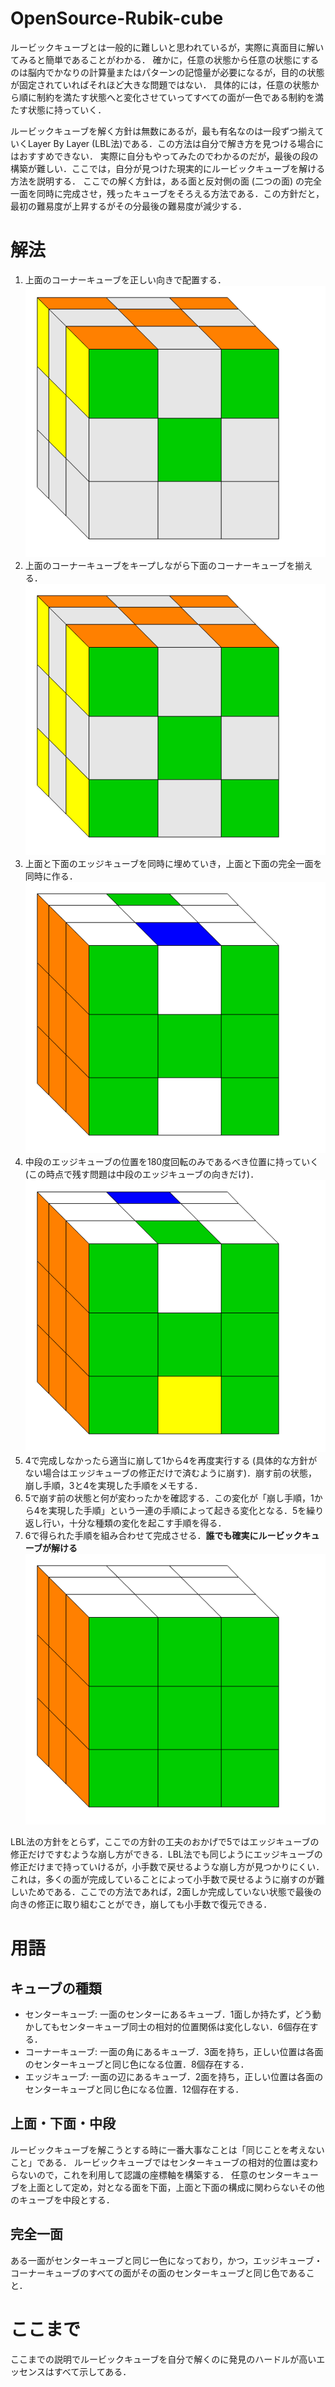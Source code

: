 # OpenSource-Rubik-cube
ルービックキューブとは一般的に難しいと思われているが，実際に真面目に解いてみると簡単であることがわかる．
確かに，任意の状態から任意の状態にするのは脳内でかなりの計算量またはパターンの記憶量が必要になるが，目的の状態が固定されていればそれほど大きな問題ではない．
具体的には，任意の状態から順に制約を満たす状態へと変化させていってすべての面が一色である制約を満たす状態に持っていく．

ルービックキューブを解く方針は無数にあるが，最も有名なのは一段ずつ揃えていくLayer By Layer (LBL法)である．この方法は自分で解き方を見つける場合にはおすすめできない．
実際に自分もやってみたのでわかるのだが，最後の段の構築が難しい．ここでは，自分が見つけた現実的にルービックキューブを解ける方法を説明する．
ここでの解く方針は，ある面と反対側の面 (二つの面) の完全一面を同時に完成させ，残ったキューブをそろえる方法である．この方針だと，最初の難易度が上昇するがその分最後の難易度が減少する．

# 解法
1. 上面のコーナーキューブを正しい向きで配置する．![first](resource/fig/cube-1.png)
2. 上面のコーナーキューブをキープしながら下面のコーナーキューブを揃える．![second](resource/fig/cube-2.png)
3. 上面と下面のエッジキューブを同時に埋めていき，上面と下面の完全一面を同時に作る．![third](resource/fig/cube-3.png)
4. 中段のエッジキューブの位置を180度回転のみであるべき位置に持っていく (この時点で残す問題は中段のエッジキューブの向きだけ)．![fourth](resource/fig/cube-4.png)
5. 4で完成しなかったら適当に崩して1から4を再度実行する (具体的な方針がない場合はエッジキューブの修正だけで済むように崩す)．崩す前の状態，崩し手順，3と4を実現した手順をメモする．
6. 5で崩す前の状態と何が変わったかを確認する．この変化が「崩し手順，1から4を実現した手順」という一連の手順によって起きる変化となる．5を繰り返し行い，十分な種類の変化を起こす手順を得る．
7. 6で得られた手順を組み合わせて完成させる．**誰でも確実にルービックキューブが解ける** ![fin](resource/fig/cube-fin.png)

LBL法の方針をとらず，ここでの方針の工夫のおかげで5ではエッジキューブの修正だけですむような崩し方ができる．LBL法でも同じようにエッジキューブの修正だけまで持っていけるが，小手数で戻せるような崩し方が見つかりにくい．これは，多くの面が完成していることによって小手数で戻せるように崩すのが難しいためである．ここでの方法であれば，2面しか完成していない状態で最後の向きの修正に取り組むことができ，崩しても小手数で復元できる．

# 用語
## キューブの種類
- センターキューブ: 一面のセンターにあるキューブ．1面しか持たず，どう動かしてもセンターキューブ同士の相対的位置関係は変化しない．6個存在する．
- コーナーキューブ: 一面の角にあるキューブ．3面を持ち，正しい位置は各面のセンターキューブと同じ色になる位置．8個存在する．
- エッジキューブ: 一面の辺にあるキューブ．2面を持ち，正しい位置は各面のセンターキューブと同じ色になる位置．12個存在する．

## 上面・下面・中段
ルービックキューブを解こうとする時に一番大事なことは「同じことを考えないこと」である．
ルービックキューブではセンターキューブの相対的位置は変わらないので，これを利用して認識の座標軸を構築する．
任意のセンターキューブを上面として定め，対となる面を下面，上面と下面の構成に関わらないその他のキューブを中段とする．

## 完全一面
ある一面がセンターキューブと同じ一色になっており，かつ，エッジキューブ・コーナーキューブのすべての面がその面のセンターキューブと同じ色であること．

# ここまで
ここまでの説明でルービックキューブを自分で解くのに発見のハードルが高いエッセンスはすべて示してある．
